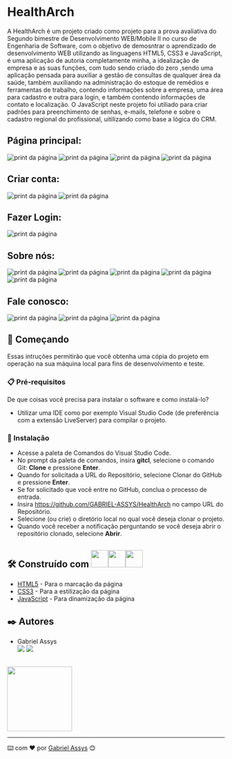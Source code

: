 # HealthArch 

  A HealthArch é um projeto criado como projeto para a prova avaliativa do Segundo bimestre de Desenvolvimento WEB/Mobile II no curso de Engenharia de Software, com o objetivo de demosntrar o aprendizado de desenvolvimento WEB utilizando as linguagens HTML5, CSS3 e JavaScript, é uma aplicação de autoria completamente minha, a idealização de empresa e as suas funções, com tudo sendo criado do zero ,sendo uma aplicação pensada para auxiliar a gestão de consultas de qualquer área da saúde, também auxiliando na administração do estoque de remédios e ferramentas de trabalho, contendo informações sobre a empresa, uma área para cadastro e outra para login, e também contendo informações de contato e localização. O JavaScript neste projeto foi utiliado para criar padrões para preenchimento de senhas, e-mails, telefone e sobre o cadastro regional do profissional, uitilizando como base a lógica do CRM.


## Página principal:
![print da página](https://github.com/GABRIEL-ASSYS/HealthArch/blob/main/img/print.png)
![print da página](https://github.com/GABRIEL-ASSYS/HealthArch/blob/main/img/print%202.png)
![print da página](https://github.com/GABRIEL-ASSYS/HealthArch/blob/main/img/print%203.png)
![print da página](https://github.com/GABRIEL-ASSYS/HealthArch/blob/main/img/print%204.png)

## Criar conta:
![print da página](https://github.com/GABRIEL-ASSYS/HealthArch/blob/main/img/print%205.png)
![print da página](https://github.com/GABRIEL-ASSYS/HealthArch/blob/main/img/print%206.png)

## Fazer Login:
![print da página](https://github.com/GABRIEL-ASSYS/HealthArch/blob/main/img/print%207.png)

## Sobre nós:
![print da página](https://github.com/GABRIEL-ASSYS/HealthArch/blob/main/img/print%208.png)
![print da página](https://github.com/GABRIEL-ASSYS/HealthArch/blob/main/img/print%209.png)
![print da página](https://github.com/GABRIEL-ASSYS/HealthArch/blob/main/img/print%2010.png)
![print da página](https://github.com/GABRIEL-ASSYS/HealthArch/blob/main/img/print%2011.png)
![print da página](https://github.com/GABRIEL-ASSYS/HealthArch/blob/main/img/print%2012.png)

## Fale conosco:
![print da página](https://github.com/GABRIEL-ASSYS/HealthArch/blob/main/img/print%2013.png)
![print da página](https://github.com/GABRIEL-ASSYS/HealthArch/blob/main/img/print%2014.png)
![print da página](https://github.com/GABRIEL-ASSYS/HealthArch/blob/main/img/print%2015.png)

## 🚀 Começando

Essas intruções permitirão que você obtenha uma cópia do projeto em operação na sua máquina local para fins de desenvolvimento e teste.

### 📋 Pré-requisitos

De que coisas você precisa para instalar o software e como instalá-lo?

* Utilizar uma IDE como por exemplo Visual Studio Code (de preferência com a extensão LiveServer) para compilar o projeto.

### 🔧 Instalação

* Acesse a paleta de Comandos do Visual Studio Code.
* No prompt da paleta de comandos, insira <b>gitcl</b>, selecione o comando Git: <b>Clone</b> e pressione <b>Enter</b>.
* Quando for solicitada a URL do Repositório, selecione Clonar do GitHub e pressione <b>Enter</b>.
* Se for solicitado que você entre no GitHub, conclua o processo de entrada.
* Insira https://github.com/GABRIEL-ASSYS/HealthArch no campo URL do Repositório.
* Selecione (ou crie) o diretório local no qual você deseja clonar o projeto.
* Quando você receber a notificação perguntando se você deseja abrir o repositório clonado, selecione <b>Abrir</b>.

## 🛠️ Construído com <img src="https://cdn.jsdelivr.net/gh/devicons/devicon/icons/html5/html5-original.svg" width="40" height="40"/><img src="https://cdn.jsdelivr.net/gh/devicons/devicon/icons/css3/css3-original.svg" width="40" height="40"/><img src="https://cdn.jsdelivr.net/gh/devicons/devicon/icons/javascript/javascript-original.svg" width="40" height="40"/>

* [HTML5](https://developer.mozilla.org/en-US/docs/Web/HTML) - Para o marcação da página
* [CSS3](https://developer.mozilla.org/en-US/docs/Web/CSS) - Para a estilização da página
* [JavaScript](https://developer.mozilla.org/en-US/docs/Web/JavaScript) - Para dinamização da página

## ✒️ Autores

* Gabriel Assys <br>
[<img src="https://img.shields.io/badge/linkedin-%230077B5.svg?&style=for-the-badge&logo=linkedin&logoColor=white" />](https://www.linkedin.com/in/gabriel-assys/) 
[<img src = "https://img.shields.io/badge/instagram-%23E4405F.svg?&style=for-the-badge&logo=instagram&logoColor=white">](https://www.instagram.com/gabriel_brachak/)
<br/>
<img src="https://github.com/GABRIEL-ASSYS/Octocat/blob/main/octocat-1674837986440.png" width="150" height="150"/>

---
⌨️ com ❤️ por [Gabriel Assys](https://github.com/GABRIEL-ASSYS) 😊
